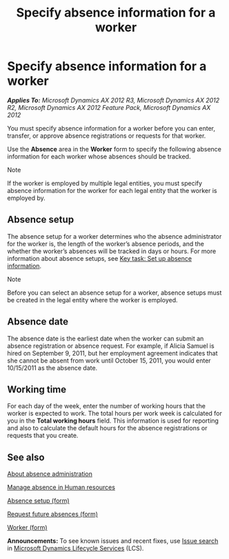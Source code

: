 ﻿---
title: Specify absence information for a worker
TOCTitle: Specify absence information for a worker
ms:assetid: 716fe8d7-f7a2-4add-a80a-27b6ae14e4c0
ms:mtpsurl: https://technet.microsoft.com/en-us/library/Hh450756(v=AX.60)
ms:contentKeyID: 36966728
ms.date: 05/02/2014
mtps_version: v=AX.60
---

# Specify absence information for a worker 


_**Applies To:** Microsoft Dynamics AX 2012 R3, Microsoft Dynamics AX 2012 R2, Microsoft Dynamics AX 2012 Feature Pack, Microsoft Dynamics AX 2012_

You must specify absence information for a worker before you can enter, transfer, or approve absence registrations or requests for that worker.

Use the **Absence** area in the **Worker** form to specify the following absence information for each worker whose absences should be tracked.


> [!NOTE]
> <P>If the worker is employed by multiple legal entities, you must specify absence information for the worker for each legal entity that the worker is employed by.</P>



## Absence setup

The absence setup for a worker determines who the absence administrator for the worker is, the length of the worker’s absence periods, and the whether the worker’s absences will be tracked in days or hours. For more information about absence setups, see [Key task: Set up absence information](key-task-set-up-absence-information.md).


> [!NOTE]
> <P>Before you can select an absence setup for a worker, absence setups must be created in the legal entity where the worker is employed.</P>



## Absence date

The absence date is the earliest date when the worker can submit an absence registration or absence request. For example, if Alicia Samuel is hired on September 9, 2011, but her employment agreement indicates that she cannot be absent from work until October 15, 2011, you would enter 10/15/2011 as the absence date.

## Working time

For each day of the week, enter the number of working hours that the worker is expected to work. The total hours per work week is calculated for you in the **Total working hours** field. This information is used for reporting and also to calculate the default hours for the absence registrations or requests that you create.

## See also

[About absence administration](about-absence-administration.md)

[Manage absence in Human resources](manage-absence-in-human-resources.md)

[Absence setup (form)](https://technet.microsoft.com/en-us/library/aa583231\(v=ax.60\))

[Request future absences (form)](https://technet.microsoft.com/en-us/library/aa556621\(v=ax.60\))

[Worker (form)](https://technet.microsoft.com/en-us/library/hh209054\(v=ax.60\))

  
**Announcements:** To see known issues and recent fixes, use [Issue search](http://go.microsoft.com/fwlink/?linkid=389258) in [Microsoft Dynamics Lifecycle Services](http://go.microsoft.com/fwlink/?linkid=306505) (LCS).

